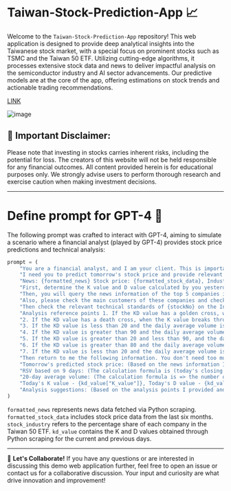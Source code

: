 # Taiwan-Stock-Prediction-App 📈

Welcome to the `Taiwan-Stock-Prediction-App` repository! This web application is designed to provide deep analytical insights into the Taiwanese stock market, with a special focus on prominent stocks such as TSMC and the Taiwan 50 ETF. Utilizing cutting-edge algorithms, it processes extensive stock data and news to deliver impactful analysis on the semiconductor industry and AI sector advancements. Our predictive models are at the core of the app, offering estimations on stock trends and actionable trading recommendations.

[LINK](https://jackyleedesign.github.io/chatGPT4o-taiwan-stocks-prediction/)

![image](https://raw.githubusercontent.com/JackyLeeDesign/chatGPT4o-taiwan-stocks-prediction/main/demo.png)

## 🚨 Important Disclaimer:
Please note that investing in stocks carries inherent risks, including the potential for loss. The creators of this website will not be held responsible for any financial outcomes. All content provided herein is for educational purposes only. We strongly advise users to perform thorough research and exercise caution when making investment decisions.

---

# Define prompt for GPT-4 🤖
The following prompt was crafted to interact with GPT-4, aiming to simulate a scenario where a financial analyst (played by GPT-4) provides stock price predictions and technical analysis:

```python
prompt = (
    "You are a financial analyst, and I am your client. This is important to me. Predicting failure will result in a loss of my trust."
    "I need you to predict tomorrow's stock price and provide relevant technical analysis based on the following data."
    "News: {formatted_news} Stock price: {formatted_stock_data}, Industry share: {stock_industry}, Stock price prediction for the first five days: {get_stock_info_prediction_five_days(stockNo,5)}, Today's date: {time.strftime('%Y-%m-%d')}, Other reference information: https://tw.stock.yahoo.com/quote/{stockNo}.TW"
    "First, determine the K value and D value calculated by you yesterday based on the [stock price prediction data for the first five days] and [today's date]. The subsequent calculation will be used"
    "Then, you will query the news information of the top 5 companies in terms of {stockNo} share in the past 2 days, which can be used as a reference for tomorrow's stock price prediction"
    "Also, please check the main customers of these companies and check the news of these customers in the past 2 days, which can be used as a reference for tomorrow's stock price prediction"
    "Then check the relevant technical standards of {stockNo} on the Internet today as a reference"
    "Analysis reference points 1. If the KD value has a golden cross, when the K value breaks through the D value from below, it is called the 'KD golden cross', indicating that the stock price trend has turned bullish, and the buy signal is provided. Analytical suggestions please remind me 'buy point'"
    "2. If the KD value has a death cross, when the K value breaks through the D value from above, it is called the 'KD death cross', indicating that the stock price trend has turned bearish, and the sell signal is provided. Analytical suggestions please remind me 'sell point'"
    "3. If the KD value is less than 20 and the daily average volume is greater than the average volume of 20 days, the analytical suggestion please remind me 'buy point'"
    "4. If the KD value is greater than 90 and the daily average volume is less than the average volume of 20 days, the analytical suggestion please remind me 'sell point'"
    "5. If the KD value is greater than 20 and less than 90, and the daily average volume is greater than the average volume of 20 days, the analytical suggestion please remind me 'continue to observe'"
    "6. If the KD value is greater than 80 and the daily average volume is greater than the average volume of 20 days, the analytical suggestion please remind me 'high-end oscillation'"
    "7. If the KD value is less than 20 and the daily average volume is less than the average volume of 20 days, the analytical suggestion please remind me 'low-end oscillation'"
    "Then return to me the following information. You don't need too much text explanation, just the result"
    "Tomorrow's predicted stock price: (Based on the news information I provided, the news information you intend to query, the stock market price in the past six months, and the other reference information I provided, predict according to your technical and professional analysis) ex.1xx.x (TWD)"
    "RSV based on 9 days: (The calculation formula is (today's closing price - the lowest price in the past 9 days) / (the highest price in the past 9 days - the lowest price in the past 9 days) * 100)"
    "20-day average volume: (The calculation formula is => the number of shares traded within 20 days (look back 20 days from the stock price data, including today by default, if there is no data today, calculate it one day earlier) / 20)"
    "Today's K value - {kd_value["K_value"]}, Today's D value - {kd_value["D_value"]}"
    "Analysis suggestions: (Based on the analysis points I provided and your technical analysis, as well as your views on current affairs, international, and social trends, explain your analysis, provide buy points, sell points, continuous observation, etc. Suggestions)"
)
```

`formatted_news` represents news data fetched via Python scraping.
`formatted_stock_data` includes stock price data from the last six months.
`stock_industry` refers to the percentage share of each company in the Taiwan 50 ETF.
`kd_value` contains the K and D values obtained through Python scraping for the current and previous days.

---

🤝 **Let's Collaborate!**
If you have any questions or are interested in discussing this demo web application further, feel free to open an issue or contact us for a collaborative discussion. Your input and curiosity are what drive innovation and improvement!
